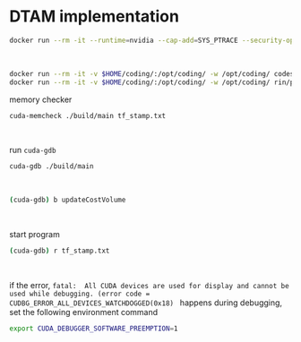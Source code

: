 # DTAM implementation

```bash
docker run --rm -it --runtime=nvidia --cap-add=SYS_PTRACE --security-opt="seccomp=unconfined" -v $HOME/coding/:/opt -e CUDA_DEBUGGER_SOFTWARE_PREEMPTION=1 rin/cuda:10.1-cudnn7-ubuntu18.04-opencv3.4.11-CC5.0-gdb
```
<br>

```bash
docker run --rm -it -v $HOME/coding/:/opt/coding/ -w /opt/coding/ codesignal/opencv:v9.4.0
docker run --rm -it -v $HOME/coding/:/opt/coding/ -w /opt/coding/ rin/python:opencv
```

memory checker
```bash
cuda-memcheck ./build/main tf_stamp.txt
```
<br>


run `cuda-gdb`
```bash
cuda-gdb ./build/main
```
<br>

```bash
(cuda-gdb) b updateCostVolume
```
<br>

start program
```bash
(cuda-gdb) r tf_stamp.txt
```
<br>


if the error, `fatal:  All CUDA devices are used for display and cannot be used while debugging. (error code = CUDBG_ERROR_ALL_DEVICES_WATCHDOGGED(0x18)
` happens during debugging, set the following environment command
```bash
export CUDA_DEBUGGER_SOFTWARE_PREEMPTION=1
```
